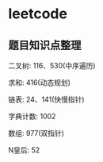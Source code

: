 # leetcode

## 题目知识点整理

二叉树: 116、530(中序遍历)

求和: 416(动态规划)

链表: 24、141(快慢指针)

字典计数: 1002

数组: 977(双指针)

N皇后: 52